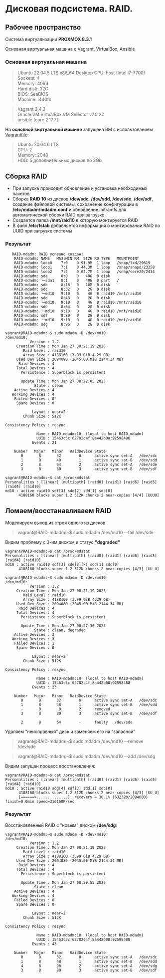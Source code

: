 # Дисковая подсистема. RAID.

## Рабочее пространство
Система виртуализации **PROXMOX 8.3.1**

Основная виртуальная машина с Vagrant, VirtualBox, Ansible  
### Основная виртуальная машина
> Ubuntu 22.04.5 LTS x86_64 Desktop
> CPU: host (Intel i7-7700)  
> Sockets: 4  
> Memory: 4096  
> Hard disk: 32G  
> BIOS: SeaBIOS  
> Machine: i440fx  

> Vagrant 2.4.3  
> Oracle VM VirtualBox VM Selector v7.0.22  
> ansible [core 2.17.7]  


На **основной виртуальной машине** запущена ВМ с использованием [Vagrantfile](mdadm-vm/Vagrantfile):  
> Ubuntu 20.04.6 LTS  
> CPU: 2  
> Memory: 2048  
> HDD: 5 дополнительных дисков по 2Gb  

## Сборка RAID
- При запуске проиходит обновление и установка необходимых пакетов  
- Сборка **RAID 10** из дисков **/dev/sdc**, **/dev/sdd**, **/dev/sde**, **/dev/sdf**, создание файловой системы, сохранение конфигурации в **/etc/mdadm/mdadm.conf** и обновление initramfs для автоматической сборки RAID при загрузке  
- Создается папка **/mnt/raid10** в которую монтируется RAID  
- В файл **/etc/fstab** добавляется информация о монтировании RAID по UUID при загрузке системы  

### Результат
```
   RAID-mdadm: RAID успешно создан!
    RAID-mdadm: NAME   MAJ:MIN RM  SIZE RO TYPE   MOUNTPOINT
    RAID-mdadm: loop0    7:0    0 91.9M  1 loop   /snap/lxd/29619
    RAID-mdadm: loop1    7:1    0 44.3M  1 loop   /snap/snapd/23258
    RAID-mdadm: loop2    7:2    0 63.7M  1 loop   /snap/core20/2434
    RAID-mdadm: sda      8:0    0   40G  0 disk
    RAID-mdadm: └─sda1   8:1    0   40G  0 part   /
    RAID-mdadm: sdb      8:16   0   10M  0 disk
    RAID-mdadm: sdc      8:32   0    2G  0 disk
    RAID-mdadm: └─md10   9:10   0    4G  0 raid10 /mnt/raid10
    RAID-mdadm: sdd      8:48   0    2G  0 disk
    RAID-mdadm: └─md10   9:10   0    4G  0 raid10 /mnt/raid10
    RAID-mdadm: sde      8:64   0    2G  0 disk
    RAID-mdadm: └─md10   9:10   0    4G  0 raid10 /mnt/raid10
    RAID-mdadm: sdf      8:80   0    2G  0 disk
    RAID-mdadm: └─md10   9:10   0    4G  0 raid10 /mnt/raid10
    RAID-mdadm: sdg      8:96   0    2G  0 disk
```
```
vagrant@RAID-mdadm:~$ sudo mdadm -D /dev/md10
/dev/md10:
           Version : 1.2
     Creation Time : Mon Jan 27 08:21:19 2025
        Raid Level : raid10
        Array Size : 4188160 (3.99 GiB 4.29 GB)
     Used Dev Size : 2094080 (2045.00 MiB 2144.34 MB)
      Raid Devices : 4
     Total Devices : 4
       Persistence : Superblock is persistent

       Update Time : Mon Jan 27 08:22:05 2025
             State : clean 
    Active Devices : 4
   Working Devices : 4
    Failed Devices : 0
     Spare Devices : 0

            Layout : near=2
        Chunk Size : 512K

Consistency Policy : resync

              Name : RAID-mdadm:10  (local to host RAID-mdadm)
              UUID : 15463c5c:62782c4f:8a442b08:92598488
            Events : 21

    Number   Major   Minor   RaidDevice State
       0       8       32        0      active sync set-A   /dev/sdc
       1       8       48        1      active sync set-B   /dev/sdd
       2       8       64        2      active sync set-A   /dev/sde
       3       8       80        3      active sync set-B   /dev/sdf
```
```
vagrant@RAID-mdadm:~$ cat /proc/mdstat 
Personalities : [linear] [multipath] [raid0] [raid1] [raid6] [raid5] [raid4] [raid10] 
md10 : active raid10 sdf[3] sde[2] sdd[1] sdc[0]
      4188160 blocks super 1.2 512K chunks 2 near-copies [4/4] [UUUU]
```

## Ломаем/восстанавливаем RAID
Моделируем выход из строя одного из дисков  

> vagrant@RAID-mdadm:~$ sudo mdadm /dev/md10 --fail /dev/sde  

Видим проблему с 3-им диском и статус **"degraded"**  
```
vagrant@RAID-mdadm:~$ cat /proc/mdstat 
Personalities : [linear] [multipath] [raid0] [raid1] [raid6] [raid5] [raid4] [raid10] 
md10 : active raid10 sdf[3] sde[2](F) sdd[1] sdc[0]
      4188160 blocks super 1.2 512K chunks 2 near-copies [4/3] [UU_U]
```
```
vagrant@RAID-mdadm:~$ sudo mdadm -D /dev/md10
/dev/md10:
           Version : 1.2
     Creation Time : Mon Jan 27 08:21:19 2025
        Raid Level : raid10
        Array Size : 4188160 (3.99 GiB 4.29 GB)
     Used Dev Size : 2094080 (2045.00 MiB 2144.34 MB)
      Raid Devices : 4
     Total Devices : 4
       Persistence : Superblock is persistent

       Update Time : Mon Jan 27 08:27:36 2025
             State : clean, degraded 
    Active Devices : 3
   Working Devices : 3
    Failed Devices : 1
     Spare Devices : 0

            Layout : near=2
        Chunk Size : 512K

Consistency Policy : resync

              Name : RAID-mdadm:10  (local to host RAID-mdadm)
              UUID : 15463c5c:62782c4f:8a442b08:92598488
            Events : 23

    Number   Major   Minor   RaidDevice State
       0       8       32        0      active sync set-A   /dev/sdc
       1       8       48        1      active sync set-B   /dev/sdd
       -       0        0        2      removed
       3       8       80        3      active sync set-B   /dev/sdf

       2       8       64        -      faulty   /dev/sde
```
Удаляем "неисправный" диск и заменяем его на "запасной"  

> vagrant@RAID-mdadm:~$ sudo mdadm /dev/md10 --remove /dev/sde  

> vagrant@RAID-mdadm:~$ sudo mdadm /dev/md10 --add /dev/sdg  

Видим запущен процесс восстановления:
```
vagrant@RAID-mdadm:~$ cat /proc/mdstat 
Personalities : [linear] [multipath] [raid0] [raid1] [raid6] [raid5] [raid4] [raid10] 
md10 : active raid10 sdg[4] sdf[3] sdd[1] sdc[0]
      4188160 blocks super 1.2 512K chunks 2 near-copies [4/3] [UU_U]
      [======>..............]  recovery = 30.1% (632320/2094080) finish=0.0min speed=316160K/sec
```
### Результат
Восстановленный RAID с "новым" диском **/dev/sdg**:
```
vagrant@RAID-mdadm:~$ sudo mdadm -D /dev/md10
/dev/md10:
           Version : 1.2
     Creation Time : Mon Jan 27 08:21:19 2025
        Raid Level : raid10
        Array Size : 4188160 (3.99 GiB 4.29 GB)
     Used Dev Size : 2094080 (2045.00 MiB 2144.34 MB)
      Raid Devices : 4
     Total Devices : 4
       Persistence : Superblock is persistent

       Update Time : Mon Jan 27 08:30:55 2025
             State : clean 
    Active Devices : 4
   Working Devices : 4
    Failed Devices : 0
     Spare Devices : 0

            Layout : near=2
        Chunk Size : 512K

Consistency Policy : resync

              Name : RAID-mdadm:10  (local to host RAID-mdadm)
              UUID : 15463c5c:62782c4f:8a442b08:92598488
            Events : 43

    Number   Major   Minor   RaidDevice State
       0       8       32        0      active sync set-A   /dev/sdc
       1       8       48        1      active sync set-B   /dev/sdd
       4       8       96        2      active sync set-A   /dev/sdg
       3       8       80        3      active sync set-B   /dev/sdf
```